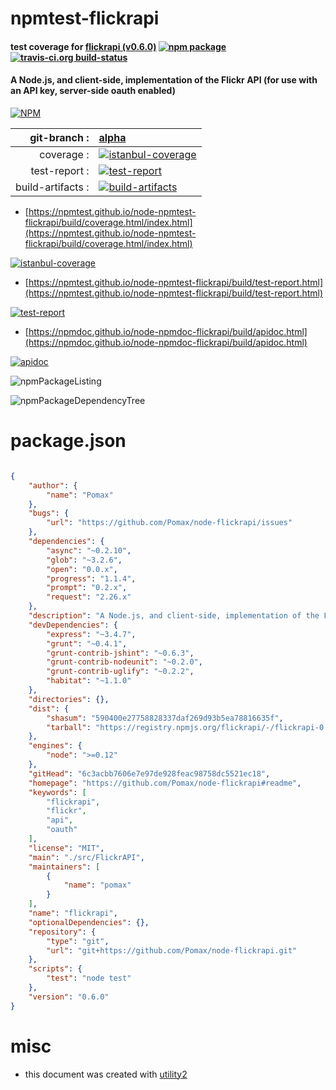 # npmtest-flickrapi

#### test coverage for  [flickrapi (v0.6.0)](https://github.com/Pomax/node-flickrapi#readme)  [![npm package](https://img.shields.io/npm/v/npmtest-flickrapi.svg?style=flat-square)](https://www.npmjs.org/package/npmtest-flickrapi) [![travis-ci.org build-status](https://api.travis-ci.org/npmtest/node-npmtest-flickrapi.svg)](https://travis-ci.org/npmtest/node-npmtest-flickrapi)

#### A Node.js, and client-side, implementation of the Flickr API (for use with an API key, server-side oauth enabled)

[![NPM](https://nodei.co/npm/flickrapi.png?downloads=true&downloadRank=true&stars=true)](https://www.npmjs.com/package/flickrapi)

| git-branch : | [alpha](https://github.com/npmtest/node-npmtest-flickrapi/tree/alpha)|
|--:|:--|
| coverage : | [![istanbul-coverage](https://npmtest.github.io/node-npmtest-flickrapi/build/coverage.badge.svg)](https://npmtest.github.io/node-npmtest-flickrapi/build/coverage.html/index.html)|
| test-report : | [![test-report](https://npmtest.github.io/node-npmtest-flickrapi/build/test-report.badge.svg)](https://npmtest.github.io/node-npmtest-flickrapi/build/test-report.html)|
| build-artifacts : | [![build-artifacts](https://npmtest.github.io/node-npmtest-flickrapi/glyphicons_144_folder_open.png)](https://github.com/npmtest/node-npmtest-flickrapi/tree/gh-pages/build)|

- [https://npmtest.github.io/node-npmtest-flickrapi/build/coverage.html/index.html](https://npmtest.github.io/node-npmtest-flickrapi/build/coverage.html/index.html)

[![istanbul-coverage](https://npmtest.github.io/node-npmtest-flickrapi/build/screenCapture.buildCi.browser.%252Ftmp%252Fbuild%252Fcoverage.lib.html.png)](https://npmtest.github.io/node-npmtest-flickrapi/build/coverage.html/index.html)

- [https://npmtest.github.io/node-npmtest-flickrapi/build/test-report.html](https://npmtest.github.io/node-npmtest-flickrapi/build/test-report.html)

[![test-report](https://npmtest.github.io/node-npmtest-flickrapi/build/screenCapture.buildCi.browser.%252Ftmp%252Fbuild%252Ftest-report.html.png)](https://npmtest.github.io/node-npmtest-flickrapi/build/test-report.html)

- [https://npmdoc.github.io/node-npmdoc-flickrapi/build/apidoc.html](https://npmdoc.github.io/node-npmdoc-flickrapi/build/apidoc.html)

[![apidoc](https://npmdoc.github.io/node-npmdoc-flickrapi/build/screenCapture.buildCi.browser.%252Ftmp%252Fbuild%252Fapidoc.html.png)](https://npmdoc.github.io/node-npmdoc-flickrapi/build/apidoc.html)

![npmPackageListing](https://npmtest.github.io/node-npmtest-flickrapi/build/screenCapture.npmPackageListing.svg)

![npmPackageDependencyTree](https://npmtest.github.io/node-npmtest-flickrapi/build/screenCapture.npmPackageDependencyTree.svg)



# package.json

```json

{
    "author": {
        "name": "Pomax"
    },
    "bugs": {
        "url": "https://github.com/Pomax/node-flickrapi/issues"
    },
    "dependencies": {
        "async": "~0.2.10",
        "glob": "~3.2.6",
        "open": "0.0.x",
        "progress": "1.1.4",
        "prompt": "0.2.x",
        "request": "2.26.x"
    },
    "description": "A Node.js, and client-side, implementation of the Flickr API (for use with an API key, server-side oauth enabled)",
    "devDependencies": {
        "express": "~3.4.7",
        "grunt": "~0.4.1",
        "grunt-contrib-jshint": "~0.6.3",
        "grunt-contrib-nodeunit": "~0.2.0",
        "grunt-contrib-uglify": "~0.2.2",
        "habitat": "~1.1.0"
    },
    "directories": {},
    "dist": {
        "shasum": "590400e27758828337daf269d93b5ea78816635f",
        "tarball": "https://registry.npmjs.org/flickrapi/-/flickrapi-0.6.0.tgz"
    },
    "engines": {
        "node": ">=0.12"
    },
    "gitHead": "6c3acbb7606e7e97de928feac98758dc5521ec18",
    "homepage": "https://github.com/Pomax/node-flickrapi#readme",
    "keywords": [
        "flickrapi",
        "flickr",
        "api",
        "oauth"
    ],
    "license": "MIT",
    "main": "./src/FlickrAPI",
    "maintainers": [
        {
            "name": "pomax"
        }
    ],
    "name": "flickrapi",
    "optionalDependencies": {},
    "repository": {
        "type": "git",
        "url": "git+https://github.com/Pomax/node-flickrapi.git"
    },
    "scripts": {
        "test": "node test"
    },
    "version": "0.6.0"
}
```



# misc
- this document was created with [utility2](https://github.com/kaizhu256/node-utility2)
